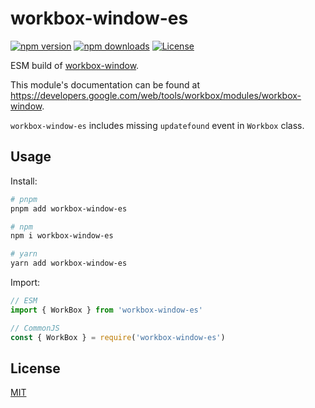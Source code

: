 # workbox-window-es

[![npm version][npm-version-src]][npm-version-href]
[![npm downloads][npm-downloads-src]][npm-downloads-href]
[![License][license-src]][license-href]

ESM build of [workbox-window](https://www.npmjs.com/package/workbox-window).

This module's documentation can be found at https://developers.google.com/web/tools/workbox/modules/workbox-window.

`workbox-window-es` includes missing `updatefound` event in `Workbox` class.

## Usage

Install:

```sh
# pnpm
pnpm add workbox-window-es

# npm
npm i workbox-window-es

# yarn
yarn add workbox-window-es
```

Import:

```js
// ESM
import { WorkBox } from 'workbox-window-es'
```

```js
// CommonJS
const { WorkBox } = require('workbox-window-es')
```

## License

[MIT](./LICENSE)

<!-- Badges -->

[npm-version-src]: https://img.shields.io/npm/v/workbox-window-es?style=flat&colorA=18181B&colorB=F0DB4F
[npm-version-href]: https://npmjs.com/package/workbox-window-es
[npm-downloads-src]: https://img.shields.io/npm/dm/workbox-window-es?style=flat&colorA=18181B&colorB=F0DB4F
[npm-downloads-href]: https://npmjs.com/package/workbox-window-es
[license-src]: https://img.shields.io/github/license/userquin/workbox-window-es.svg?style=flat&colorA=18181B&colorB=F0DB4F
[license-href]: https://github.com/userquin/workbox-window-es/blob/main/LICENSE

